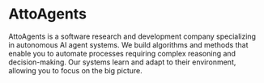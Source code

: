 # AttoAgents

AttoAgents is a software research and development company specializing in autonomous AI agent systems. We build algorithms and methods that enable you to automate processes requiring complex reasoning and decision-making. Our systems learn and adapt to their environment, allowing you to focus on the big picture.
